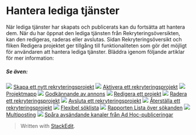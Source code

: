 # Hantera lediga tjänster

När lediga tjänster har skapats och publicerats kan du fortsätta att hantera dem. När du har öppnat den lediga tjänsten från  Rekryteringsöversikten, kan den redigeras, raderas eller avslutas. Sidan  Rekryteringsöversikt  och fliken  Redigera projektet  ger tillgång till funktionaliteten som gör det möjligt för användaren att hantera lediga tjänster. Bläddra igenom följande artiklar för mer information:

##### Se även:

![](../Resources/Images/icon-document-link.png)  [Skapa ett nytt rekryteringsprojekt](creating_a_new_vacancy.htm)
![](../Resources/Images/icon-document-link.png)  [Aktivera ett rekryteringsprojekt](activating_a_vacancy.htm)
![](../Resources/Images/icon-document-link.png)  [Projektmapp](vacancy_folder.htm)
![](../Resources/Images/icon-document-link.png)  [Godkännande av annons](vacancy_approvals.htm)
![](../Resources/Images/icon-document-link.png)  [Redigera ett projekt](editing_a_vacancy.htm)
![](../Resources/Images/icon-document-link.png)  [Radera ett rekryteringsprojekt](deleting_a_vacancy.htm)
![](../Resources/Images/icon-document-link.png)  [Avsluta ett rekryteringsprojekt](closing_a_vacancy.htm)
![](../Resources/Images/icon-document-link.png)  [Återställa ett rekryteringsprojekt](restoring_a_vacancy.htm)
![](../Resources/Images/icon-document-link.png)  [Flexibel söklista](candidate_report.htm)
![](../Resources/Images/icon-document-link.png)  [Rapporten Lista över sökanden](applicant_list_report.htm)
![](../Resources/Images/icon-document-link.png)  [Multiposting](multiposting.htm)
![](../Resources/Images/icon-document-link.png)  [Spåra avsändande kanaler från Ad Hoc-publiceringar](tracking_source_channels_from_ad_hoc_postings.htm)


> Written with [StackEdit](https://stackedit.io/).
<!--stackedit_data:
eyJoaXN0b3J5IjpbNzY5Njc0Njg4XX0=
-->